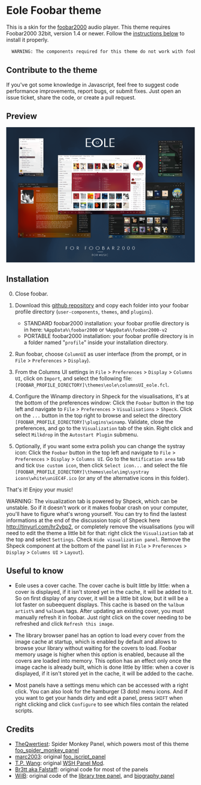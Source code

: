# Eole Foobar theme

This is a skin for the [foobar2000](https://www.foobar2000.org) audio player.
This theme requires Foobar2000 32bit, version 1.4 or newer.
Follow the [instructions below](https://github.com/Ottodix/Eole-foobar-theme#installation) to install it properly.

```bash
  WARNING: The components required for this theme do not work with foobar 64bit
```

## Contribute to the theme

If you've got some knowledge in Javascript, feel free to suggest code performance improvements, report bugs, or submit fixes.
Just open an issue ticket, share the code, or create a pull request. 

## Preview

![alt text](https://raw.githubusercontent.com/Ottodix/Eole-foobar-theme/master/preview.png)

## Installation

0. Close foobar.

1. Download this [github repository](https://github.com/Ottodix/Eole-foobar-theme/zipball/master/) and copy each folder into your foobar profile directory (`user-components`, `themes`, and `plugins`).
   - STANDARD foobar2000 installation: your foobar profile directory is in here: `%AppData%\foobar2000` or `%AppData%\foobar2000-v2`
   - PORTABLE foobar2000 installation: your foobar profile directory is in a folder named "`profile`" inside your installation directory.

2. Run foobar, choose `ColumnUI` as user interface (from the prompt, or in `File` > `Preferences` > `Display`).

3. From the Columns UI settings in `File` > `Preferences` > `Display` > `Columns UI`, click on `Import`, and select the following file: `[FOOBAR_PROFILE_DIRECTORY]\themes\eole\columnsUI_eole.fcl`.

4. Configure the Winamp directory in Shpeck for the visualisations, it's at the bottom of the preferences window: Click the `Foobar` button in the top left and navigate to `File` > `Preferences` > `Visualisations` > `Shpeck`. Click on the `...` button in the top right to browse and select the directory `[FOOBAR_PROFILE_DIRECTORY]\plugins\winamp`. Validate, close the preferences, and go to the `Visualization` tab of the skin. Right click and select `Milkdrop` in the `Autostart Plugin` submenu.

5. Optionally, if you want some extra polish you can change the systray icon: Click the `Foobar` button in the top left and navigate to `File` > `Preferences` > `Display` > `Columns UI`. Go to the `Notification area` tab and tick `Use custom icon`, then click `Select icon...` and select the file `[FOOBAR_PROFILE_DIRECTORY]\themes\eole\img\systray icons\white\uniEC4F.ico` (or any of the alternative icons in this folder).

That's it! Enjoy your music!

WARNING: The visualization tab is powered by Shpeck, which can be unstable. So if it doesn't work or it makes foobar crash on your computer, you'll have to figure what's wrong yourself. You can try to find the lastest informations at the end of the discussion topic of Shpeck here http://tinyurl.com/hr2ybp2, or completely remove the visualisations (you will need to edit the theme a little bit for that: right click the `Visualization` tab at the top and select `Settings`. Check `Hide visualization panel`. Remove the Shpeck component at the bottom of the panel list in `File` > `Preferences` > `Display` > `Columns UI` > `Layout`).

## Useful to know

- Eole uses a cover cache. The cover cache is built little by little: when a cover is displayed, if it isn't stored yet in the cache, it will be added to it. So on first display of any cover, it will be a little bit slow, but it will be a lot faster on subeequent displays. This cache is based on the `%album artist%` and `%album%` tags. After updating an existing cover, you must manually refresh it in foobar. Just right click on the cover needing to be refreshed and click `Refresh this image`.

- The library browser panel has an option to load every cover from the image cache at startup, which is enabled by default and allows to browse your library without waiting for the covers to load. Foobar memory usage is higher when this option is enabled, because all the covers are loaded into memory. This option has an effect only once the image cache is already built, which is done little by little: when a cover is displayed, if it isn't stored yet in the cache, it will be added to the cache.

- Most panels have a settings menu which can be accessed with a right click. You can also look for the hamburger (3 dots) menu icons. And if you want to get your hands dirty and edit a panel, press `SHIFT` when right clicking and click `Configure` to see which files contain the related scripts.

## Credits
- [TheQwertiest](https://github.com/TheQwertiest): Spider Monkey Panel, which powers most of this theme [foo_spider_monkey_panel](https://github.com/TheQwertiest/foo_spider_monkey_panel)
- [marc2003](https://github.com/marc2k3): original [foo_jscript_panel](https://github.com/marc2k3/foo_jscript_panel)
- [T.P. Wang](https://hydrogenaud.io/index.php?action=profile;u=44175): original [WSH Panel Mod](https://code.google.com/archive/p/foo-wsh-panel-mod).
- [Br3tt aka Falstaff](https://www.deviantart.com/br3tt): original code for most of the panels
- [WilB](https://github.com/Wil-B): original code of the [library tree panel](https://github.com/Wil-B/Library-Tree), and [biography panel](https://github.com/Wil-B/Biography)
